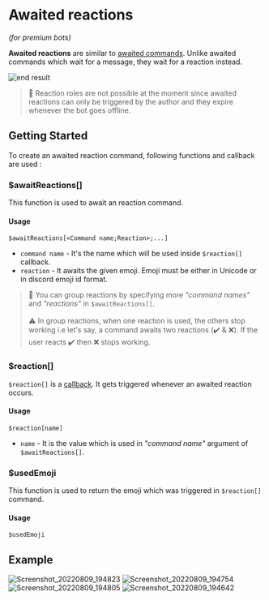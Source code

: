 # Awaited reactions
*(for premium bots)*

**Awaited reactions** are similar to [awaited commands](../guides/awaitedCommands.md). Unlike awaited commands which wait for a message, they wait for a reaction instead. 

![end result](https://i.imgur.com/diskuyv.png)

> 📝 Reaction roles are not possible at the moment since awaited reactions can only be triggered by the author and they expire whenever the bot goes offline.

## Getting Started
To create an awaited reaction command, following functions and callback are used :

### $awaitReactions[]
This function is used to await an reaction command.

#### Usage
```
$awaitReactions[<Command name;Reaction>;...]
```
- `command name` - It's the name which will be used inside `$reaction[]` callback.
- `reaction` - It awaits the given emoji. Emoji must be either in Unicode or in discord emoji id format.



> 📝 You can group reactions by specifying more *"command names"* and *"reactions"* in `$awaitReactions[]`.\
\
> ⚠️ In group reactions, when one reaction is used, the others stop working i.e let's say, a command awaits two reactions (✔️ & ❌). If the user reacts ✔️ then ❌ stops working.

### $reaction[]
`$reaction[]` is a [callback](../callbacks/introduction.md). It gets triggered whenever an awaited reaction occurs.

#### Usage
```
$reaction[name]
```
- `name` - It is the value which is used in *"command name"* argument of `$awaitReactions[]`.

### $usedEmoji
This function is used to return the emoji which was triggered in `$reaction[]` command.

#### Usage
```
$usedEmoji
```

## Example
![Screenshot_20220809_194823](https://user-images.githubusercontent.com/95774950/183701101-550bf56c-3cd2-4511-bc03-8f8398fe4d8b.png)
![Screenshot_20220809_194754](https://user-images.githubusercontent.com/95774950/183701030-c82a8744-9dff-4ad9-83b5-2aa64f45cc59.png)
![Screenshot_20220809_194805](https://user-images.githubusercontent.com/95774950/183701074-395c4770-8439-4441-a0ad-5c69ae9cded4.png)
![Screenshot_20220809_194642](https://user-images.githubusercontent.com/95774950/183700978-16ae78d2-a305-4f2b-8388-c55ecadd83cc.png)
